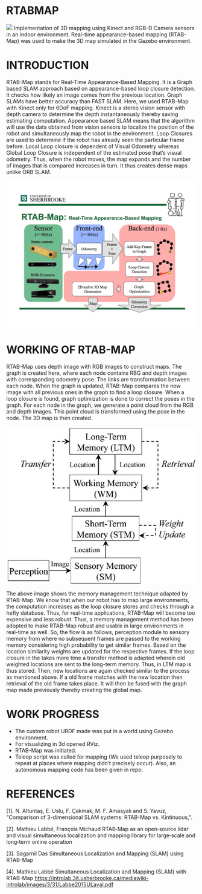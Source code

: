 # RTABMAP

<img src="rtabmap.gif"/>
Implementation of 3D mapping using Kinect and RGB-D Camera sensors in an indoor environment. Real-time appearance-based mapping (RTAB-Map) was used to make the 3D map simulated in the Gazebo environment.

# INTRODUCTION
RTAB-Map stands for Real-Time Appearance-Based Mapping. It is a Graph based SLAM approach based on appearance-based loop closure detection. It checks how likely an image comes from the previous location. Graph SLAMs have better accuracy than FAST SLAM. Here, we used RTAB-Map with Kinect only for 6DoF mapping. Kinect is a stereo vision sensor with depth camera to determine the depth instantaneously thereby saving estimating computation. Appearance based SLAM means that the algorithm will use the data obtained from vision sensors to localize the position of the robot and simultaneously map the robot in the environment. Loop Closures are used to determine if the robot has already seen the particular frame before. Local Loop closure is dependent of Visual Odometry whereas Global Loop Closure is independent of the estimated pose that’s visual odometry. Thus, when the robot moves, the map expands and the number of images that is compared increases in turn. It thus creates dense maps unlike ORB SLAM.

<img src="img/architecture.jpg"/>

# WORKING OF RTAB-MAP

RTAB-Map uses depth image with RGB images to construct maps. The graph is created here, where each node contains RBG and depth images with corresponding odometry pose. The links are transformation between each node. When the graph is updated, RTAB-Map compares the new image with all previous ones in the graph to find a loop closure. When a loop closure is found, graph optimization is done to correct the poses in the graph. For each node in the graph, we generate a point cloud from the RGB and depth images. This point cloud is transformed using the pose in the node. The 3D map is then created.

<img src="img/memory.jpg"/>

The above image shows the memory management technique adapted by RTAB-Map. We know that when our robot has to map large environments, the computation increases as the loop closure stores and checks through a hefty database. Thus, for real-time applications, RTAB-Map will become too expensive and less robust. Thus, a memory management method has been adopted to make RTAB-Map robust and usable in large environments in real-time as well. So, the flow is as follows, perception module to sensory memory from where no subsequent frames are passed to the working memory considering high probability to get similar frames. Based on the location similarity weights are updated for the respective frames. If the loop closure in the takes more time a transfer method is adapted wherein old weighted locations are sent to the long-term memory. Thus, in LTM map is thus stored. Then, new locations are again checked similar to the process as mentioned above. If a old frame matches with the new location then retrieval of the old frame takes place. It will then be fused with the graph map made previously thereby creating the global map. 

# WORK PROGRESS
<ul>
  <li>The custom robot URDF made was put in a world using Gazebo environment.</li>
  <li>For visualizing in 3d opened RViz. </li>
  <li>RTAB-Map was initiated.</li>
  <li>Teleop script was called for mapping (We used teleop purposely to repeat at places where mapping didn’t precisely occur). Also, an autonomous mapping code has been given in repo.</li> 
</ul>

# REFERENCES

[1]. N. Altuntaş, E. Uslu, F. Çakmak, M. F. Amasyalı and S. Yavuz, "Comparison of 3-dimensional SLAM systems: RTAB-Map vs. Kintinuous,".

[2]. Mathieu Labbé, François Michaud RTAB‐Map as an open‐source lidar and visual simultaneous localization and mapping library for large‐scale and long‐term online operation

[3]. Sagarnil Das Simultaneous Localization and Mapping (SLAM) using RTAB-Map

[4]. Mathieu Labbé Simultaneous Localization and Mapping (SLAM) with RTAB-Map https://introlab.3it.usherbrooke.ca/mediawiki-introlab/images/3/31/Labbe2015ULaval.pdf
